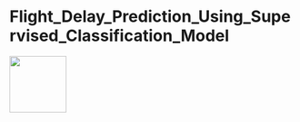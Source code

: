 # Flight_Delay_Prediction_Using_Supervised_Classification_Model

<img src="[[Delayed.png]](https://apr_blog.s3.amazonaws.com/blog/wp-content/uploads/2013/07/Delayed.jpg)https://apr_blog.s3.amazonaws.com/blog/wp-content/uploads/2013/07/Delayed.jpg" width="100" height="100">
